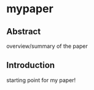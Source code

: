 # mypaper

## Abstract
overview/summary of the paper

## Introduction
starting point for my paper!


